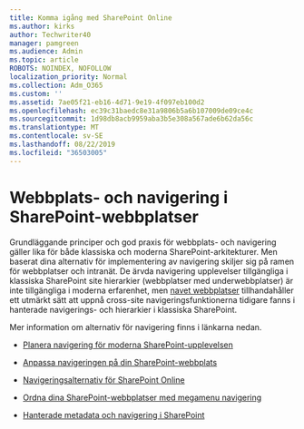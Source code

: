 ```yaml
---
title: Komma igång med SharePoint Online
ms.author: kirks
author: Techwriter40
manager: pamgreen
ms.audience: Admin
ms.topic: article
ROBOTS: NOINDEX, NOFOLLOW
localization_priority: Normal
ms.collection: Adm_O365
ms.custom: ''
ms.assetid: 7ae05f21-eb16-4d71-9e19-4f097eb100d2
ms.openlocfilehash: ec39c31baedc8e31a9806b5a6b107009de09ce4c
ms.sourcegitcommit: 1d98db8acb9959aba3b5e308a567ade6b62da56c
ms.translationtype: MT
ms.contentlocale: sv-SE
ms.lasthandoff: 08/22/2019
ms.locfileid: "36503005"
---
```

# <a name="site-and-page-navigation-in-sharepoint-sites"></a>Webbplats- och navigering i SharePoint-webbplatser

Grundläggande principer och god praxis för webbplats- och navigering gäller lika för både klassiska och moderna SharePoint-arkitekturer. Men baserat dina alternativ för implementering av navigering skiljer sig på ramen för webbplatser och intranät. De ärvda navigering upplevelser tillgängliga i klassiska SharePoint site hierarkier (webbplatser med underwebbplatser) är inte tillgängliga i moderna erfarenhet, men [navet webbplatser](https://support.office.com/article/fe26ae84-14b7-45b6-a6d1-948b3966427f) tillhandahåller ett utmärkt sätt att uppnå cross-site navigeringsfunktionerna tidigare fanns i hanterade navigerings- och hierarkier i klassiska SharePoint.

 Mer information om alternativ för navigering finns i länkarna nedan.

 - [Planera navigering för moderna SharePoint-upplevelsen](https://docs.microsoft.com/sharepoint/plan-navigation-modern-experience)

- [Anpassa navigeringen på din SharePoint-webbplats](https://support.office.com/article/customize-the-navigation-on-your-sharepoint-site-3cd61ae7-a9ed-4e1e-bf6d-4655f0bf25ca)

- [Navigeringsalternativ för SharePoint Online](https://docs.microsoft.com/office365/enterprise/navigation-options-for-sharepoint-online)
 
- [Ordna dina SharePoint-webbplatser med megamenu navigering](https://techcommunity.microsoft.com/t5/Microsoft-SharePoint-Blog/Organize-your-SharePoint-sites-with-megamenu-navigation-and-new/ba-p/328068)

- [Hanterade metadata och navigering i SharePoint](https://docs.microsoft.com/sharepoint/dev/general-development/managed-metadata-and-navigation-in-sharepoint)


